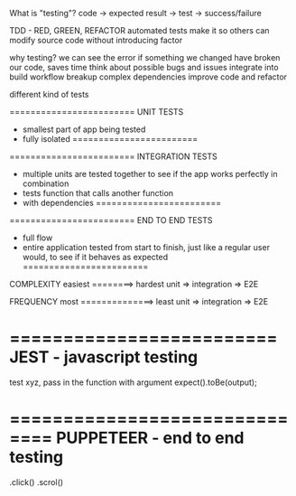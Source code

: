 What is "testing"?
code -> expected result -> test -> success/failure

TDD - RED, GREEN, REFACTOR
automated tests make it so others can modify source code without introducing factor

why testing?
we can see the error if something we changed have broken our code, 
saves time
think about possible bugs and issues
integrate into build workflow
breakup complex dependencies
improve code and refactor

different kind of tests

========================
UNIT TESTS

- smallest part of app being tested
- fully isolated
========================
  
========================
INTEGRATION TESTS

- multiple units are tested together to see if the app works perfectly in combination
- tests function that calls another function
- with dependencies
========================

========================
END TO END TESTS

- full flow
- entire application tested from start to finish, just like a regular user would, to see if it behaves as expected
========================

COMPLEXITY
easiest ========>  hardest
unit => integration => E2E

FREQUENCY
most ==============> least
unit => integration => E2E

=========================
JEST - javascript testing
=========================
test xyz,
    pass in the function with argument
    expect().toBe(output);

==============================
PUPPETEER - end to end testing
==============================
.click()
.scrol()